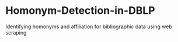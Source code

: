 # Homonym-Detection-in-DBLP
Identifying homonyms and affiliation for bibliographic data using web scraping
